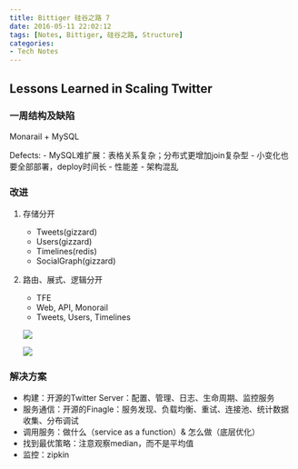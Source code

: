 ```yaml
---
title: Bittiger 硅谷之路 7
date: 2016-05-11 22:02:12
tags: [Notes, Bittiger, 硅谷之路, Structure]
categories:
- Tech Notes
---
```


## Lessons Learned in Scaling Twitter

### 一周结构及缺陷

  Monarail + MySQL

  Defects:
    - MySQL难扩展：表格关系复杂；分布式更增加join复杂型
    - 小变化也要全部部署，deploy时间长
    - 性能差
    - 架构混乱

### 改进

  1. 存储分开

      - Tweets(gizzard)
      - Users(gizzard)
      - Timelines(redis)
      - SocialGraph(gizzard)

  2. 路由、展式、逻辑分开

      - TFE
      - Web, API, Monorail
      - Tweets, Users, Timelines

      ![](http://i.imgur.com/gQqOPnZ.png)

      ![](http://i.imgur.com/RSsaj7d.png)

### 解决方案

  - 构建：开源的Twitter Server：配置、管理、日志、生命周期、监控服务
  - 服务通信：开源的Finagle：服务发现、负载均衡、重试、连接池、统计数据收集、分布调试
  - 调用服务：做什么（service as a function）& 怎么做（底层优化）
  - 找到最优策略：注意观察median，而不是平均值
  - 监控：zipkin
